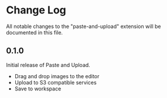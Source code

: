 # Change Log

All notable changes to the "paste-and-upload" extension will be documented in this file.

## 0.1.0 

Initial release of Paste and Upload.

- Drag and drop images to the editor
- Upload to S3 compatible services
- Save to workspace